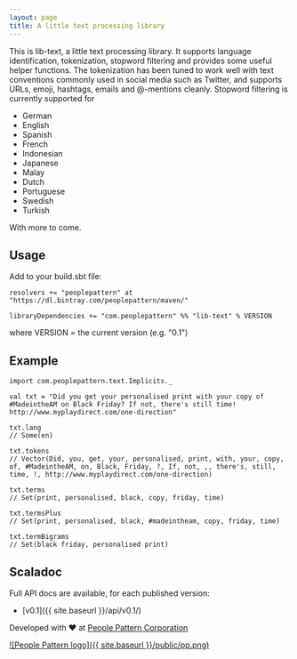```yaml
---
layout: page
title: A little text processing library
---
```


This is lib-text, a little text processing library. It supports language
identification, tokenization, stopword filtering and provides some
useful helper functions. The tokenization has been tuned to work
well with text conventions commonly used in social media such as
Twitter, and supports URLs, emoji, hashtags, emails and @-mentions
cleanly. Stopword filtering is currently supported for

- German
- English
- Spanish
- French
- Indonesian
- Japanese
- Malay
- Dutch
- Portuguese
- Swedish
- Turkish

With more to come.

## Usage

Add to your build.sbt file:

    resolvers += "peoplepattern" at "https://dl.bintray.com/peoplepattern/maven/"

    libraryDependencies += "com.peoplepattern" %% "lib-text" % VERSION

where VERSION = the current version (e.g. "0.1")

## Example

    import com.peoplepattern.text.Implicits._

    val txt = "Did you get your personalised print with your copy of #MadeintheAM on Black Friday? If not, there's still time! http://www.myplaydirect.com/one-direction"

    txt.lang
    // Some(en)

    txt.tokens
    // Vector(Did, you, get, your, personalised, print, with, your, copy, of, #MadeintheAM, on, Black, Friday, ?, If, not, ,, there's, still, time, !, http://www.myplaydirect.com/one-direction)

    txt.terms
    // Set(print, personalised, black, copy, friday, time)

    txt.termsPlus
    // Set(print, personalised, black, #madeintheam, copy, friday, time)

    txt.termBigrams
    // Set(black friday, personalised print)


## Scaladoc

Full API docs are available, for each published version:

 - [v0.1]({{ site.baseurl }}/api/v0.1/)


Developed with ❤️ at [People Pattern Corporation](https://peoplepattern.com)

[![People Pattern logo]({{ site.baseurl }}/public/pp.png)](https://peoplepattern.com)
